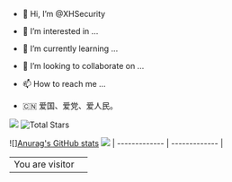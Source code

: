 - 👋 Hi, I’m @XHSecurity
- 👀 I’m interested in ...
- 🌱 I’m currently learning ...
- 💞️ I’m looking to collaborate on ...
- 📫 How to reach me ...

- 🇨🇳 爱国、爱党、爱人民。
<!---
XHSecurity/XHSecurity is a ✨ special ✨ repository because its `README.md` (this file) appears on your GitHub profile.
You can click the Preview link to take a look at your changes.
--->

[![](https://img.shields.io/github/stars/AntSwordProject?style=flat-square&label=%E2%AD%90%EF%B8%8F+AntSwordProject%27s%20STARS)](https://github.com/AntSwordProject)
![Total Stars](https://img.shields.io/github/stars/XHSecuirty?affiliations=OWNER%2CCOLLABORATOR%2CORGANIZATION_MEMBER&label=%E2%AD%90%EF%B8%8F+TOTAL%20STARS&style=flat-square)

![][Anurag's GitHub stats](https://github-readme-stats.vercel.app/api?username=XHSecurity&show_icons=true&include_all_commits=true&theme=swift&hide_border=true) ![](https://github-readme-stats.vercel.app/api/top-langs/?username=XHSecurity&layout=compact&theme=swift&hide_border=true)
| ------------- | ------------- |

<table>
  <tr>
    <td>You are visitor</td>
    <td><img src="https://profile-counter.glitch.me/XHSecurity/count.svg" alt="" /></td>
  </tr>
</table>
